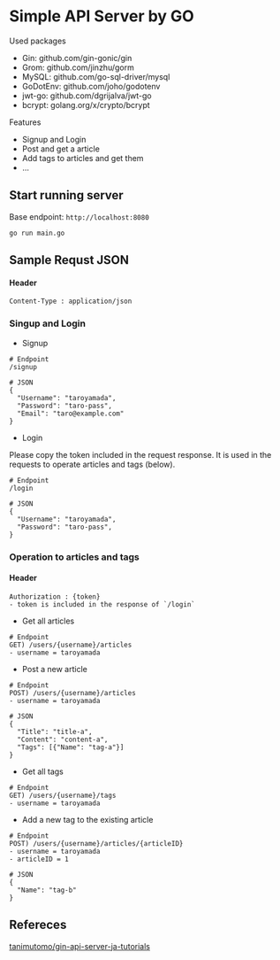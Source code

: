 # Simple API Server by GO
Used packages
- Gin: github.com/gin-gonic/gin
- Grom: github.com/jinzhu/gorm
- MySQL: github.com/go-sql-driver/mysql
- GoDotEnv: github.com/joho/godotenv
- jwt-go: github.com/dgrijalva/jwt-go
- bcrypt: golang.org/x/crypto/bcrypt

Features
- Signup and Login
- Post and get a article
- Add tags to articles and get them
- ...


## Start running server
Base endpoint: `http://localhost:8080`

```
go run main.go
```

## Sample Requst JSON
#### Header
```
Content-Type : application/json
```

### Singup and Login
- Signup
```
# Endpoint
/signup

# JSON
{
  "Username": "taroyamada",
  "Password": "taro-pass",
  "Email": "taro@example.com"
}
```

- Login

Please copy the token included in the request response. It is used in the requests to operate articles and tags (below).
```
# Endpoint
/login

# JSON
{
  "Username": "taroyamada",
  "Password": "taro-pass",
}
```

### Operation to articles and tags
#### Header
```
Authorization : {token}
- token is included in the response of `/login`
```

- Get all articles
```
# Endpoint
GET) /users/{username}/articles
- username = taroyamada
```

- Post a new article
```
# Endpoint
POST) /users/{username}/articles
- username = taroyamada

# JSON
{
  "Title": "title-a",
  "Content": "content-a",
  "Tags": [{"Name": "tag-a"}]
}
```

- Get all tags
```
# Endpoint
GET) /users/{username}/tags
- username = taroyamada
```

- Add a new tag to the existing article
```
# Endpoint
POST) /users/{username}/articles/{articleID}
- username = taroyamada
- articleID = 1

# JSON
{
  "Name": "tag-b"
}
```


## Refereces
[tanimutomo/gin-api-server-ja-tutorials](https://github.com/tanimutomo/gin-api-server-ja-tutorials)